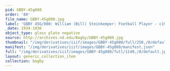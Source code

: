 ```yaml
---
pid: GBBY-45g080
order: '80'
file_name: GBBY-45g080.jpg
label: 'GBBY 45G/080: William (Bill) Steinkemper: Football Player - c1934-1936'
_date: 1934-1936
object_type: glass plate negative
source: http://archives.nd.edu/Bagby/GBBY-45g080.jpg
thumbnail: "/img/derivatives/iiif/images/GBBY-45g080/full/250,/0/default.jpg"
manifest: "/img/derivatives/iiif/images/GBBY-45g080/manifest.json"
full: "/img/derivatives/iiif/images/GBBY-45g080/full/1140,/0/default.jpg"
layout: generic_collection_item
collection: bagby
---
```

